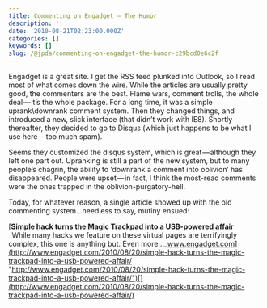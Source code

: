 ```yaml
---
title: Commenting on Engadget — The Humor
description: ''
date: '2010-08-21T02:23:00.000Z'
categories: []
keywords: []
slug: /@jpda/commenting-on-engadget-the-humor-c29bcd0e6c2f
---
```


Engadget is a great site. I get the RSS feed plunked into Outlook, so I read most of what comes down the wire. While the articles are usually pretty good, the commenters are the best. Flame wars, comment trolls, the whole deal — it’s the whole package. For a long time, it was a simple uprank\\downrank comment system. Then they changed things, and introduced a new, slick interface (that didn’t work with IE8). Shortly thereafter, they decided to go to Disqus (which just happens to be what I use here — too much spam).

Seems they customized the disqus system, which is great — although they left one part out. Upranking is still a part of the new system, but to many people’s chagrin, the ability to ‘downrank a comment into oblivion’ has disappeared. People were upset — in fact, I think the most-read comments were the ones trapped in the oblivion-purgatory-hell.

Today, for whatever reason, a single article showed up with the old commenting system…needless to say, mutiny ensued:

[**Simple hack turns the Magic Trackpad into a USB-powered affair**  
_While many hacks we feature on these virtual pages are terrifyingly complex, this one is anything but. Even more…_www.engadget.com](http://www.engadget.com/2010/08/20/simple-hack-turns-the-magic-trackpad-into-a-usb-powered-affair/ "http://www.engadget.com/2010/08/20/simple-hack-turns-the-magic-trackpad-into-a-usb-powered-affair/")[](http://www.engadget.com/2010/08/20/simple-hack-turns-the-magic-trackpad-into-a-usb-powered-affair/)
